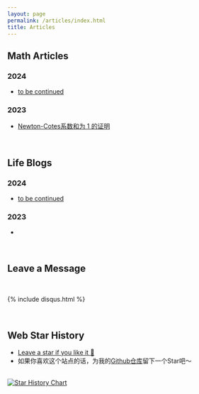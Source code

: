 ```yaml
---
layout: page
permalink: /articles/index.html
title: Articles
---
```


## Math Articles

### 2024

- [to be continued]()

### 2023

- [Newton-Cotes系数和为 1 的证明](https://ZyeWang33.github.io/articles/2023/cotes/)<br>

<br>

## Life Blogs

### 2024

- [to be continued]()

### 2023

- 

<br>

## Leave a Message

<br>

{% include disqus.html %} 

<br>

## Web Star History

- [Leave a star if you like it 🥰](https://github.com/GuangLun2000/GuangLun2000.github.io) 
- 如果你喜欢这个站点的话，为我的[Github仓库](https://github.com/GuangLun2000/GuangLun2000.github.io)留下一个Star吧～

<br>[![Star History Chart](https://api.star-history.com/svg?repos=GuangLun2000/GuangLun2000.github.io&type=Date)](https://star-history.com/#GuangLun2000/GuangLun2000.github.io&Date)

<br>
